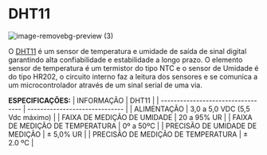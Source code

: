 # DHT11
![image-removebg-preview (3)](https://github.com/cyberdebb/estacao_meteorologica/assets/107296659/1c9f498e-6577-4998-99b0-00524eba8f21)

O [DHT11](https://www.makerhero.com/img/files/download/DHT11-Datasheet.pdf) é um sensor de temperatura e umidade de saída de sinal digital garantindo alta confiabilidade e estabilidade a longo prazo. O elemento sensor de temperatura é um termistor do tipo NTC e o sensor de Umidade é do tipo HR202, o circuito interno faz a leitura dos sensores e se comunica a um microcontrolador através de um sinal serial de uma via.

**ESPECIFICAÇÕES:**
| INFORMAÇÃO                         | DHT11                          |
| ---------------------------------- | ------------------------------ |
| ALIMENTAÇÃO                        | 3,0 a 5,0 VDC (5,5 Vdc máximo) |
| FAIXA DE MEDIÇÃO DE UMIDADE        | 20 a 95% UR                    |
| FAIXA DE MEDIÇÃO DE TEMPERATURA    | 0º a 50ºC                      |
| PRECISÃO DE UMIDADE DE MEDIÇÃO     | ± 5,0% UR                      |
| PRECISÃO DE MEDIÇÃO DE TEMPERATURA | ± 2.0 ºC                       |
